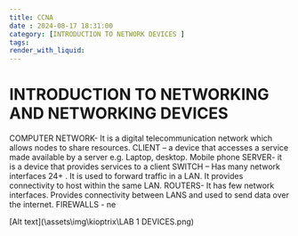 ```yaml
---
title: CCNA
date : 2024-08-17 18:31:00
category: [INTRODUCTION TO NETWORK DEVICES ]
tags:
render_with_liquid:
---
```


# INTRODUCTION TO NETWORKING AND NETWORKING DEVICES
COMPUTER NETWORK- It is a digital telecommunication network which allows nodes to share resources.
CLIENT – a device that accesses a service made available by a server e.g. Laptop, desktop. Mobile phone
SERVER- it is a device that provides services to a client 
SWITCH – Has many network interfaces 24+  . It is used to forward traffic in a LAN. It provides connectivity to host within the same LAN.
ROUTERS- It has few network interfaces. Provides connectivity between LANS and used to send data over the internet.
FIREWALLS - ne

[Alt text](\assets\img\kioptrix\LAB 1 DEVICES.png)


